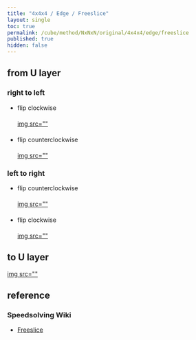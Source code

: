 ```yaml
---
title: "4x4x4 / Edge / Freeslice"
layout: single
toc: true
permalink: /cube/method/NxNxN/original/4x4x4/edge/freeslice
published: true
hidden: false
---
```


<head>
  <base target="_blank">
  <style>
    img {
      max-width: 250px;
    }
    .img-wrapper {
      margin: 20px 0px;
    }
  </style>
</head>



## from U layer

### right to left

- flip clockwise
  <div class="img-wrapper">
    <a href="https://alpha.twizzle.net/edit/?puzzle=4x4x4&stickering=F2L&alg=F%27+U+F&setup-alg=2U+L+U+L%27+R+U%27+R%27+U%27+B%27+U+B+U2">
      img src=""
    </a>
  </div>
- flip counterclockwise
  <div class="img-wrapper">
    <a href="https://alpha.twizzle.net/edit/?puzzle=4x4x4&stickering=F2L&setup-alg=2U+L+U+L%27+R+U%27+R%27+U%27+B%27+U+B+U2&alg=R%27+F+R+F%27">
      img src=""
    </a>
  </div>

### left to right

- flip counterclockwise
  <div class="img-wrapper">
    <a href="https://alpha.twizzle.net/edit/?puzzle=4x4x4&stickering=F2L&setup-alg=2U+L+U+L%27+R+U%27+R%27+U%27+B%27+U+B+U%27&alg=R+U%27+R%27">
      img src=""
    </a>
  </div>
- flip clockwise
  <div class="img-wrapper">
    <a href="https://alpha.twizzle.net/edit/?puzzle=4x4x4&stickering=F2L&setup-alg=2U+L+U+L%27+R+U%27+R%27+U%27+B%27+U+B+U%27&alg=F+R%27+F%27+R">
      img src=""
    </a>
  </div>



## to U layer

<a href="https://alpha.twizzle.net/edit/?puzzle=4x4x4&setup-anchor=end&setup-alg=R+U+L+D+B+F+R+U+L+B+F+D+L+U+B+R+U+D+R+U+F+L+F+R+U+F+L&alg=R+U+R%27+U%27+y+R+U+R%27+U%27+y+R+U+R%27+2U2">
  img src=""
</a>



## reference

### Speedsolving Wiki

- [Freeslice](https://www.speedsolving.com/wiki/index.php/Edge_pairing#Freeslice_edge_pairing)
